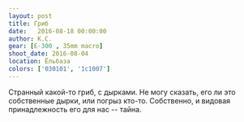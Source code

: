 ```yaml
---
layout: post
title: Гриб
date:   2016-08-18 00:00:00
author: К.С.
gear: [E-300 , 35mm macro]
shoot_date: 2016-08-04
location: Ёльбаза
colors: ['030101', '1c1007']
---
```


Странный какой-то гриб, с дырками. Не могу сказать, его ли это собственные дырки, или погрыз кто-то. Собственно, и видовая принадлежность его для нас -- тайна.
